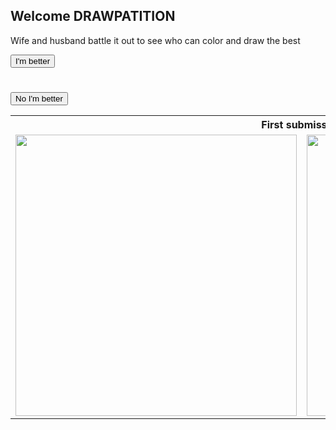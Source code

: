 <!DOCTYPE html>
<html>
	<head>
		<title>Drawpatition</title>
		<meta charset="utf-8">
	</head>
		<body>
			<h2>Welcome DRAWPATITION</h2>
			<p>Wife and husband battle it out to see who can color and draw the best</p>

<button type="button">I'm better</button>
				<h1>                   </h1>
			<button type="button">No I'm better</button>
<table>
			<th colspan="2">First submission</th>
			<tr>
				<td><img src=images/h1.jpg width="450" height="450"></td>
				<td><img src=images/w1.jpg width="450" height="450"></td>
			</tr>
		</table>

</body>
</html>
